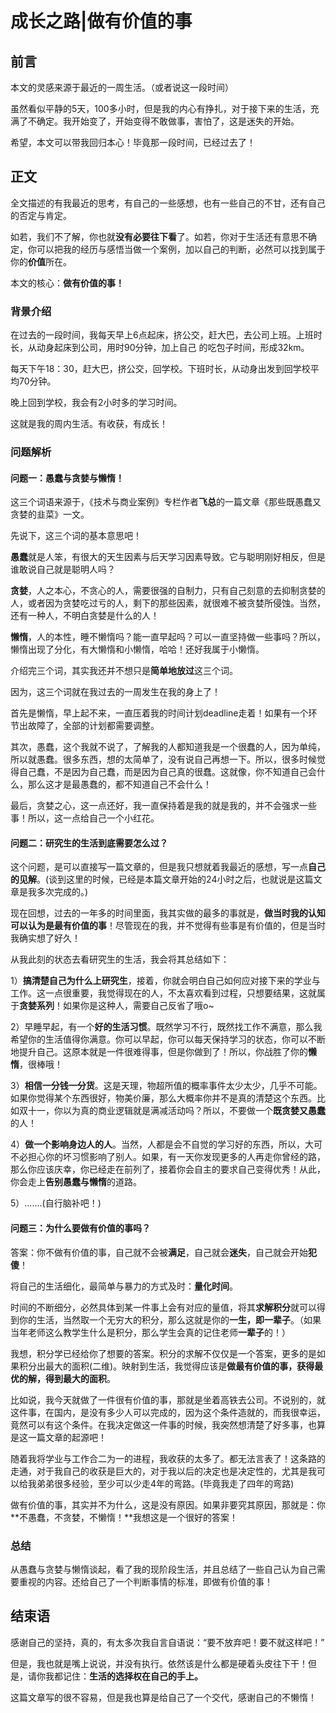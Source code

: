 

# 成长之路|做有价值的事

## 前言

本文的灵感来源于最近的一周生活。（或者说这一段时间）

虽然看似平静的5天，100多小时，但是我的内心有挣扎，对于接下来的生活，充满了不确定。我开始变了，开始变得不敢做事，害怕了，这是迷失的开始。

希望，本文可以带我回归本心！毕竟那一段时间，已经过去了！





## 正文

全文描述的有我最近的思考，有自己的一些感想，也有一些自己的不甘，还有自己的否定与肯定。

如若，我们不了解，你也就**没有必要往下看**了。如若，你对于生活还有意思不确定，你可以把我的经历与感悟当做一个案例，加以自己的判断，必然可以找到属于你的**价值**所在。

本文的核心：**做有价值的事！**





### 背景介绍

在过去的一段时间，我每天早上6点起床，挤公交，赶大巴，去公司上班。上班时长，从动身起床到公司，用时90分钟，加上自己 的吃包子时间，形成32km。

每天下午18：30，赶大巴，挤公交，回学校。下班时长，从动身出发到回学校平均70分钟。

晚上回到学校，我会有2小时多的学习时间。

这就是我的周内生活。有收获，有成长！





### 问题解析

#### 问题一：愚蠢与贪婪与懒惰！

这三个词语来源于，《技术与商业案例》专栏作者**飞总**的一篇文章《那些既愚蠢又贪婪的韭菜》一文。

先说下，这三个词的基本意思吧！

**愚蠢**就是人笨，有很大的天生因素与后天学习因素导致。它与聪明刚好相反，但是谁敢说自己就是聪明人吗？

**贪婪**，人之本心，不贪心的人，需要很强的自制力，只有自己刻意的去抑制贪婪的人，或者因为贪婪吃过亏的人，剩下的那些因素，就很难不被贪婪所侵蚀。当然，还有一种人，不明白贪婪是什么的人！

**懒惰**，人的本性，睡不懒惰吗？能一直早起吗？可以一直坚持做一些事吗？所以，懒惰出现了分化，有大懒惰和小懒惰，哈哈！还好我属于小懒惰。



介绍完三个词，其实我还并不想只是**简单地放过**这三个词。

因为，这三个词就在我过去的一周发生在我的身上了！

首先是懒惰，早上起不来，一直压着我的时间计划deadline走着！如果有一个环节出故障了，全部的计划都需要调整。

其次，愚蠢，这个我就不说了，了解我的人都知道我是一个很蠢的人，因为单纯，所以就愚蠢。很多东西，想的太简单了，没有说自己再想一下。所以，很多时候觉得自己蠢，不是因为自己蠢，而是因为自己真的很蠢。这就像，你不知道自己会什么，那么这才是最愚蠢的，都不知道自己不会什么！

最后，贪婪之心，这一点还好，我一直保持着是我的就是我的，并不会强求一些事！所以，这一点给自己一个小红花。











#### 问题二：研究生的生活到底需要怎么过？

这个问题，是可以直接写一篇文章的，但是我只想就着我最近的感想，写一点**自己的见解**。(谈到这里的时候，已经是本篇文章开始的24小时之后，也就说是这篇文章是我多次完成的。)

现在回想，过去的一年多的时间里面，我其实做的最多的事就是，**做当时我的认知可以认为是最有价值的事**！尽管现在的我，并不觉得有些事是有价值的，但是当时我确实想了好久！

从我此刻的状态去看研究生的生活，我会将其总结如下：

1）**搞清楚自己为什么上研究生**，接着，你就会明白自己如何应对接下来的学业与工作。这一点很重要，我觉得现在的人，不太喜欢看到过程，只想要结果，这就属于**贪婪系列**！如果你是这种人，需要自己反省了哦o~

2）早睡早起，有一个**好的生活习惯**。既然学习不行，既然找工作不满意，那么我希望你的生活值得你满意。你可以早起，你可以每天保持学习的状态，你可以不断地提升自己。这原本就是一件很难得事，但是你做到了！所以，你战胜了你的**懒惰**，很棒哦！

3）**相信一分钱一分货**。这是天理，物超所值的概率事件太少太少，几乎不可能。如果你觉得某个东西很好，物美价廉，那么大概率你并不是真的清楚这个东西。比如双十一，你以为真的商业逻辑就是满减活动吗？所以，不要做一个**既贪婪又愚蠢**的人！

4）**做一个影响身边人的人**。当然，人都是会不自觉的学习好的东西，所以，大可不必担心你的坏习惯影响了别人。如果，有一天你发现更多的人再走你曾经的路，那么你应该庆幸，你已经走在前列了，接着你会自主的要求自己变得优秀！从此，你会走上**告别愚蠢与懒惰**的道路。

5）.......(自行脑补吧！)













#### 问题三：为什么要做有价值的事吗？

答案：你不做有价值的事，自己就不会被**满足**，自己就会**迷失**，自己就会开始**犯傻**！

将自己的生活细化，最简单与暴力的方式及时：**量化时间**。

时间的不断细分，必然具体到某一件事上会有对应的量值，将其**求解积分**就可以得到你的生活，当然取一个无穷大的积分，那么这就是你的**一生，即一辈子**。（如果当年老师这么教学生什么是积分，那么学生会真的记住老师**一辈子**的！）

我想，积分学已经给你了想要的答案。积分的求解不仅仅是一个答案，更多的是如果积分出最大的面积(二维)。映射到生活，我觉得应该是**做最有价值的事，获得最优的解，得到最大的面积**。

比如说，我今天就做了一件很有价值的事，那就是坐着高铁去公司。不说别的，就这件事，在国内，是没有多少人可以完成的，因为这个条件造就的，而我很幸运，竟然可以有这个条件。在我决定做这一件事的时候，我突然想清楚了好多事，也算是这一篇文章的起源吧！

随着我将学业与工作合二为一的进程，我收获的太多了。都无法言表了！这条路的走通，对于我自己的收获是巨大的，对于我以后的决定也是决定性的，尤其是我可以给我弟弟很多经验，至少可以少走4年的弯路。(毕竟我走了四年的弯路)

做有价值的事，其实并不为什么，这是没有原因。如果非要究其原因，那就是：你**不愚蠢，不贪婪，不懒惰！**我想这是一个很好的答案！













### 总结

从愚蠢与贪婪与懒惰谈起，看了我的现阶段生活，并且总结了一些自己认为自己需要重视的内容。还给自己了一个判断事情的标准，即做有价值的事！









## 结束语

感谢自己的坚持，真的，有太多次我自言自语说：“要不放弃吧！要不就这样吧！”

但是，我也就是嘴上说说，并没有执行。依然该是什么都是硬着头皮往下干！但是，请你我都记住：**生活的选择权在自己的手上。**

这篇文章写的很不容易，但是我也算是给自己了一个交代，感谢自己的不懒惰！


















